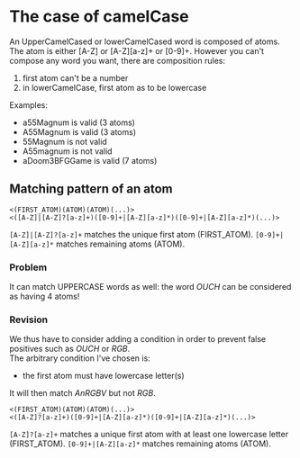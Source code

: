 # The case of camelCase

An UpperCamelCased or lowerCamelCased word is composed of atoms. The atom is either [A-Z] or [A-Z][a-z]+ or [0-9]+.
However you can't compose any word you want, there are composition rules:
1. first atom can't be a number
2. in lowerCamelCase, first atom as to be lowercase

Examples:
* a55Magnum is valid (3 atoms)
* A55Magnum is valid (3 atoms)
* 55Magnum is not valid
* A55magnum is not valid
* aDoom3BFGGame is valid (7 atoms)

## Matching pattern of an atom

	<(FIRST_ATOM)(ATOM)(ATOM)(...)>
	<([A-Z]|[A-Z]?[a-z]+)([0-9]+|[A-Z][a-z]*)([0-9]+|[A-Z][a-z]*)(...)>

`[A-Z]|[A-Z]?[a-z]+` matches the unique first atom (FIRST_ATOM).
`[0-9]+|[A-Z][a-z]*` matches remaining atoms (ATOM).

### Problem

It can match UPPERCASE words as well: the word *OUCH* can be considered as having 4 atoms!

### Revision

We thus have to consider adding a condition in order to prevent false positives such as *OUCH* or *RGB*.  
The arbitrary condition I've chosen is:
* the first atom must have lowercase letter(s)

It will then match *AnRGBV* but not *RGB*.

	<(FIRST_ATOM)(ATOM)(ATOM)(...)>
	<([A-Z]?[a-z]+)([0-9]+|[A-Z][a-z]*)([0-9]+|[A-Z][a-z]*)(...)>

`[A-Z]?[a-z]+`       matches a unique first atom with at least one lowercase letter (FIRST_ATOM).
`[0-9]+|[A-Z][a-z]*` matches remaining atoms (ATOM).
